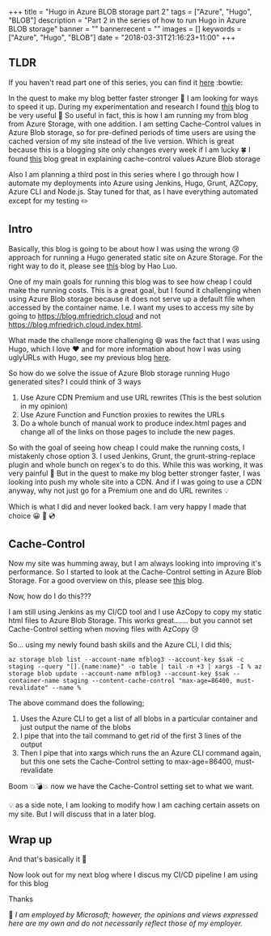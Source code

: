 +++
title = "Hugo in Azure BLOB storage part 2"
tags = ["Azure", "Hugo", "BLOB"]
description = "Part 2 in the series of how to run Hugo in Azure BLOB storage"
banner = ""
bannerrecent = ""
images = []
keywords = ["Azure", "Hugo", "BLOB"]
date = "2018-03-31T21:16:23+11:00"
+++

<!--more-->

TLDR
---
If you haven't read part one of this series, you can find it [here]() :bowtie:

In the quest to make my blog better faster stronger :muscle: I am looking for ways to speed it up. During my experimentation and research I found [this](https://blog.lifeishao.com/2017/05/24/serving-your-static-sites-with-azure-blob-and-cdn/) blog to be very useful :tada: So useful in fact, this is how I am running my from blog from Azure Storage, with one addition. I am setting Cache-Control values in Azure Blob storage, so for pre-defined periods of time users are using the cached version of my site instead of the live version. Which is great because this is a blogging site only changes every week if I am lucky :four_leaf_clover: I found [this](https://alexandrebrisebois.wordpress.com/2013/08/11/save-money-by-setting-cache-control-on-windows-azure-blobs/) blog great in explaining cache-control values Azure Blob storage

Also I am planning a third post in this series where I go through how I automate my deployments into Azure using Jenkins, Hugo, Grunt, AZCopy, Azure CLI and Node.js. Stay tuned for that, as I have everything automated except for my testing :pencil2:

Intro
---
Basically, this blog is going to be about how I was using the wrong :cry: approach for running a Hugo generated static site on Azure Storage. For the right way to do it, please see [this](https://blog.lifeishao.com/2017/05/24/serving-your-static-sites-with-azure-blob-and-cdn/) blog by Hao Luo.

One of my main goals for running this blog was to see how cheap I could make the running costs. This is a great goal, but I found it challenging when using Azure Blob storage because it does not serve up a default file when accessed by the container name. I.e. I want my uses to access my site by going to https://blog.mfriedrich.cloud and not https://blog.mfriedrich.cloud.index.html.

What made the challenge more challenging :smile: was the fact that I was using Hugo, which I love :heart: and for more information about how I was using uglyURLs with Hugo, see my previous blog [here]().

So how do we solve the issue of Azure Blob storage running Hugo generated sites? I could think of 3 ways

1. Use Azure CDN Premium and use URL rewrites (This is the best solution in my opinion)
2. Use Azure Function and Function proxies to rewites the URLs
3. Do a whole bunch of manual work to produce index.html pages and change all of the links on those pages to include the new pages.

So with the goal of seeing how cheap I could make the running costs, I mistakenly chose option 3. I used Jenkins, Grunt, the grunt-string-replace plugin and whole bunch on regex's to do this. While this was working, it was very painful :syringe: But in the quest to make my blog better stronger faster, I was looking into push my whole site into a CDN. And if I was going to use a CDN anyway, why not just go for a Premium one and do URL rewrites :bulb:

Which is what I did and never looked back. I am very happy I made that choice :grinning: :beers: :cd:

Cache-Control
---

Now my site was humming away, but I am always looking into improving it's performance. So I started to look at the Cache-Control setting in Azure Blob Storage. For a good overview on this, please see [this](https://alexandrebrisebois.wordpress.com/2013/08/11/save-money-by-setting-cache-control-on-windows-azure-blobs/) blog.

Now, how do I do this???

I am still using Jenkins as my CI/CD tool and I use AzCopy to copy my static html files to Azure Blob Storage. This works great....... but you cannot set Cache-Control setting when moving files with AzCopy :cry:

So... using my newly found bash skills and the Azure CLI, I did this;

```
az storage blob list --account-name mfblog3 --account-key $sak -c staging --query "[].{name:name}" -o table | tail -n +3 | xargs -I % az storage blob update --account-name mfblog3 --account-key $sak --container-name staging --content-cache-control "max-age=86400, must-revalidate" --name %
```

The above command does the following;

1. Uses the Azure CLI to get a list of all blobs in a particular container and just output the name of the blobs
2. I pipe that into the tail command to get rid of the first 3 lines of the output
3. Then I pipe that into xargs which runs the an Azure CLI command again, but this one sets the Cache-Control setting to max-age=86400, must-revalidate

Boom :boom::bomb::boom: now we have the Cache-Control setting set to what we want.

:bulb: as a side note, I am looking to modify how I am caching certain assets on my site. But I will discuss that in a later blog.

Wrap up
---

And that's basically it :tophat:

Now look out for my next blog where I discus my CI/CD pipeline I am using for this blog

Thanks

:speech_balloon: *I am employed by Microsoft; however, the opinions and views expressed here are my own and do not necessarily reflect those of my employer.*